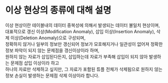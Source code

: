 # 이상 현상의 종류에 대해 설명

이상 현상이란 테이블내의 데이터 중복성에 의해서 발생되는 데이터 불일치 현상이며, <br>
대표적으로 갱신 이상(Modification Anomaly), 삽입 이상(Insertion Anomaly), 삭제 이상(Deletion Anomaly)으로 구성되며, <br>
정확하지 않거나 일부의 정보만 갱신되어 정보가 모호해지거나 일관성이 없어져 정확한 정보 파악이 되지 않는 문제점을 갱신이상이라 하며, <br>
원하지 않는 자료가 삽입된다든지, 삽입하는데 자료가 부족해 삽입이 되지 않아 발생하는 문제점 삽입 이상이라 하고  <br>
하나의 자료만 삭제하고 싶지만, 그 자료가 포함된 튜플 전체가 삭제됨으로 원하지 않는 정보 손실이 발생하는 문제점 삭제 이상이라 합니다.